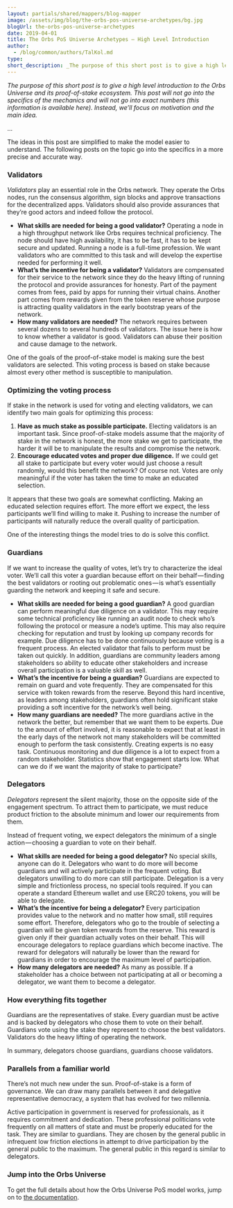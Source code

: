 ```yaml
---
layout: partials/shared/mappers/blog-mapper
image: /assets/img/blog/the-orbs-pos-universe-archetypes/bg.jpg
blogUrl: the-orbs-pos-universe-archetypes
date: 2019-04-01
title: The Orbs PoS Universe Archetypes — High Level Introduction
author:
  - /blog/common/authors/TalKol.md
type:
short_description: _The purpose of this short post is to give a high level introduction to the Orbs Universe and its proof-of-stake ecosystem. This post will not go into the specifics of the mechanics and will not go into exact numbers (this information is available here). Instead, we’ll focus on motivation and the main idea._
---
```


_The purpose of this short post is to give a high level introduction to the Orbs Universe and its proof-of-stake ecosystem. This post will not go into the specifics of the mechanics and will not go into exact numbers (this information is available here). Instead, we’ll focus on motivation and the main idea._

...

The ideas in this post are simplified to make the model easier to understand. The following posts on the topic go into the specifics in a more precise and accurate way.

### Validators

_Validators_ play an essential role in the Orbs network. They operate the Orbs nodes, run the consensus algorithm, sign blocks and approve transactions for the decentralized apps. Validators should also provide assurances that they’re good actors and indeed follow the protocol.

- **What skills are needed for being a good validator?** Operating a node in a high throughput network like Orbs requires technical proficiency. The node should have high availability, it has to be fast, it has to be kept secure and updated. Running a node is a full-time profession. We want validators who are committed to this task and will develop the expertise needed for performing it well.
- **What’s the incentive for being a validator?** Validators are compensated for their service to the network since they do the heavy lifting of running the protocol and provide assurances for honesty. Part of the payment comes from fees, paid by apps for running their virtual chains. Another part comes from rewards given from the token reserve whose purpose is attracting quality validators in the early bootstrap years of the network.
- **How many validators are needed?** The network requires between several dozens to several hundreds of validators. The issue here is how to know whether a validator is good. Validators can abuse their position and cause damage to the network.

One of the goals of the proof-of-stake model is making sure the best validators are selected. This voting process is based on stake because almost every other method is susceptible to manipulation.

### Optimizing the voting process

If stake in the network is used for voting and electing validators, we can identify two main goals for optimizing this process:

1. **Have as much stake as possible participate.** Electing validators is an important task. Since proof-of-stake models assume that the majority of stake in the network is honest, the more stake we get to participate, the harder it will be to manipulate the results and compromise the network.
2. **Encourage educated votes and proper due diligence.** If we could get all stake to participate but every voter would just choose a result randomly, would this benefit the network? Of course not. Votes are only meaningful if the voter has taken the time to make an educated selection.

It appears that these two goals are somewhat conflicting. Making an educated selection requires effort. The more effort we expect, the less participants we’ll find willing to make it. Pushing to increase the number of participants will naturally reduce the overall quality of participation.

One of the interesting things the model tries to do is solve this conflict.

### Guardians

If we want to increase the quality of votes, let’s try to characterize the ideal voter. We’ll call this voter a guardian because effort on their behalf — finding the best validators or rooting out problematic ones — is what’s essentially guarding the network and keeping it safe and secure.

- **What skills are needed for being a good guardian?** A good guardian can perform meaningful due diligence on a validator. This may require some technical proficiency like running an audit node to check who’s following the protocol or measure a node’s uptime. This may also require checking for reputation and trust by looking up company records for example. Due diligence has to be done continuously because voting is a frequent process. An elected validator that fails to perform must be taken out quickly. In addition, guardians are community leaders among stakeholders so ability to educate other stakeholders and increase overall participation is a valuable skill as well.
- **What’s the incentive for being a guardian?** Guardians are expected to remain on guard and vote frequently. They are compensated for this service with token rewards from the reserve. Beyond this hard incentive, as leaders among stakeholders, guardians often hold significant stake providing a soft incentive for the network’s well being.
- **How many guardians are needed?** The more guardians active in the network the better, but remember that we want them to be experts. Due to the amount of effort involved, it is reasonable to expect that at least in the early days of the network not many stakeholders will be committed enough to perform the task consistently. Creating experts is no easy task. Continuous monitoring and due diligence is a lot to expect from a random stakeholder. Statistics show that engagement starts low. What can we do if we want the majority of stake to participate?

### Delegators

_Delegators_ represent the silent majority, those on the opposite side of the engagement spectrum. To attract them to participate, we must reduce product friction to the absolute minimum and lower our requirements from them.

Instead of frequent voting, we expect delegators the minimum of a single action — choosing a guardian to vote on their behalf.

- **What skills are needed for being a good delegator?** No special skills, anyone can do it. Delegators who want to do more will become guardians and will actively participate in the frequent voting. But delegators unwilling to do more can still participate. Delegation is a very simple and frictionless process, no special tools required. If you can operate a standard Ethereum wallet and use ERC20 tokens, you will be able to delegate.
- **What’s the incentive for being a delegator?** Every participation provides value to the network and no matter how small, still requires some effort. Therefore, delegators who go to the trouble of selecting a guardian will be given token rewards from the reserve. This reward is given only if their guardian actually votes on their behalf. This will encourage delegators to replace guardians which become inactive. The reward for delegators will naturally be lower than the reward for guardians in order to encourage the maximum level of participation.
- **How many delegators are needed?** As many as possible. If a stakeholder has a choice between not participating at all or becoming a delegator, we want them to become a delegator.

### How everything fits together

Guardians are the representatives of stake. Every guardian must be active and is backed by delegators who chose them to vote on their behalf. Guardians vote using the stake they represent to choose the best validators. Validators do the heavy lifting of operating the network.

In summary, delegators choose guardians, guardians choose validators.

### Parallels from a familiar world

There’s not much new under the sun. Proof-of-stake is a form of governance. We can draw many parallels between it and delegative representative democracy, a system that has evolved for two millennia.

Active participation in government is reserved for professionals, as it requires commitment and dedication. These professional politicians vote frequently on all matters of state and must be properly educated for the task. They are similar to guardians. They are chosen by the general public in infrequent low friction elections in attempt to drive participation by the general public to the maximum. The general public in this regard is similar to delegators.

### Jump into the Orbs Universe

To get the full details about how the Orbs Universe PoS model works, jump on to [the documentation](https://www.orbs.com/proof-of-stake-ecosystem/).
